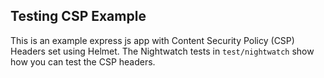 ## Testing CSP Example

This is an example express js app with Content Security Policy (CSP) Headers set using Helmet.
The Nightwatch tests in `test/nightwatch` show how you can test the CSP headers.
 
